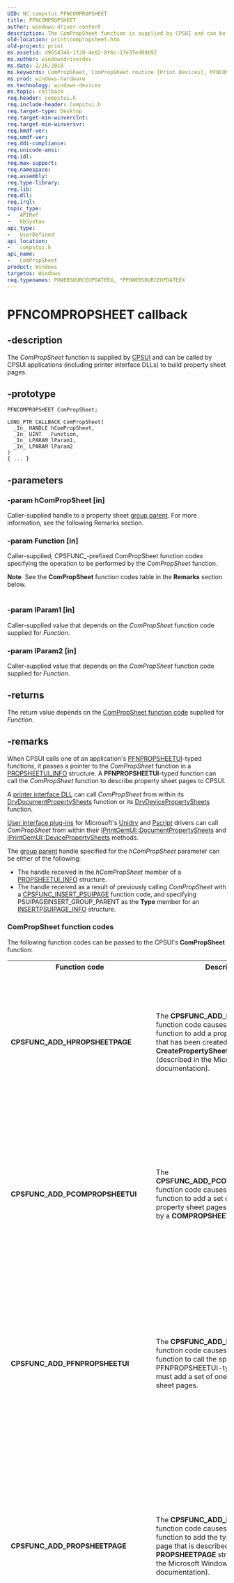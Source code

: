 ```yaml
---
UID: NC:compstui.PFNCOMPROPSHEET
title: PFNCOMPROPSHEET
author: windows-driver-content
description: The ComPropSheet function is supplied by CPSUI and can be called by CPSUI applications (including printer interface DLLs) to build property sheet pages.
old-location: print\compropsheet.htm
old-project: print
ms.assetid: d9654346-1f28-4e02-8f6c-17e37ed09b92
ms.author: windowsdriverdev
ms.date: 2/26/2018
ms.keywords: ComPropSheet, ComPropSheet routine [Print Devices], PFNCOMPROPSHEET, compstui/ComPropSheet, cpsuifnc_2586427b-a3ae-4c2e-b081-06d58ec310c3.xml, print.compropsheet
ms.prod: windows-hardware
ms.technology: windows-devices
ms.topic: callback
req.header: compstui.h
req.include-header: Compstui.h
req.target-type: Desktop
req.target-min-winverclnt: 
req.target-min-winversvr: 
req.kmdf-ver: 
req.umdf-ver: 
req.ddi-compliance: 
req.unicode-ansi: 
req.idl: 
req.max-support: 
req.namespace: 
req.assembly: 
req.type-library: 
req.lib: 
req.dll: 
req.irql: 
topic_type:
-	APIRef
-	kbSyntax
api_type:
-	UserDefined
api_location:
-	compstui.h
api_name:
-	ComPropSheet
product: Windows
targetos: Windows
req.typenames: POWERSOURCEUPDATEEX, *PPOWERSOURCEUPDATEEX
---
```


# PFNCOMPROPSHEET callback


## -description


The <i>ComPropSheet</i> function is supplied by <a href="https://msdn.microsoft.com/7af3435a-19e0-40a1-9f94-319d9d323856">CPSUI</a> and can be called by CPSUI applications (including printer interface DLLs) to build property sheet pages.


## -prototype


````
PFNCOMPROPSHEET ComPropSheet;

LONG_PTR CALLBACK ComPropSheet(
  _In_ HANDLE hComPropSheet,
  _In_ UINT   Function,
  _In_ LPARAM lParam1,
  _In_ LPARAM lParam2
)
{ ... }
````


## -parameters




### -param hComPropSheet [in]

Caller-supplied handle to a property sheet <a href="https://msdn.microsoft.com/b4c40c15-df16-4af0-81c8-9e70d26ba598">group parent</a>. For more information, see the following Remarks section.


### -param Function [in]

Caller-supplied, CPSFUNC_-prefixed ComPropSheet function codes specifying the operation to be performed by the <i>ComPropSheet</i> function.

<div class="alert"><b>Note</b>  See the <b>ComPropSheet</b> function codes table in the <b>Remarks</b> section below.</div>
<div> </div>

### -param lParam1 [in]

Caller-supplied value that depends on the <i>ComPropSheet</i> function code supplied for <i>Function</i>.


### -param lParam2 [in]

Caller-supplied value that depends on the <i>ComPropSheet</i> function code supplied for <i>Function</i>.


## -returns



The return value depends on the <a href="https://msdn.microsoft.com/ae0755a2-49fc-4297-91dd-46beaa5349a5">ComPropSheet function code</a> supplied for <i>Function</i>.




## -remarks



When CPSUI calls one of an application's <a href="..\compstui\nc-compstui-pfnpropsheetui.md">PFNPROPSHEETUI</a>-typed functions, it passes a pointer to the <i>ComPropSheet</i> function in a <a href="..\compstui\ns-compstui-_propsheetui_info.md">PROPSHEETUI_INFO</a> structure. A <b>PFNPROPSHEETUI</b>-typed function can call the <i>ComPropSheet</i> function to describe property sheet pages to CPSUI.

A <a href="https://msdn.microsoft.com/2a8cf38f-8e27-4e08-9c0f-5d1a4cd854ac">printer interface DLL</a> can call <i>ComPropSheet</i> from within its <a href="..\winddiui\nf-winddiui-drvdocumentpropertysheets.md">DrvDocumentPropertySheets</a> function or its <a href="..\winddiui\nf-winddiui-drvdevicepropertysheets.md">DrvDevicePropertySheets</a> function.


<a href="https://msdn.microsoft.com/22ac2af6-37d8-4913-95af-9c3dc8576d40">User interface plug-ins</a> for Microsoft's <a href="https://msdn.microsoft.com/0a51fa2b-3d09-4a5f-9fff-40604877a414">Unidrv</a> and <a href="https://msdn.microsoft.com/139a10e9-203b-499b-9291-8537eae9189c">Pscript</a> drivers can call <i>ComPropSheet</i> from within their <a href="https://msdn.microsoft.com/library/windows/hardware/ff554173">IPrintOemUI::DocumentPropertySheets</a> and <a href="https://msdn.microsoft.com/library/windows/hardware/ff554165">IPrintOemUI::DevicePropertySheets</a> methods.

The <a href="https://msdn.microsoft.com/b4c40c15-df16-4af0-81c8-9e70d26ba598">group parent</a> handle specified for the <i>hComPropSheet</i> parameter can be either of the following:

<ul>
<li>
The handle received in the <i>hComPropSheet</i> member of a <a href="..\compstui\ns-compstui-_propsheetui_info.md">PROPSHEETUI_INFO</a> structure.

</li>
<li>
The handle received as a result of previously calling <i>ComPropSheet</i> with a <a href="https://msdn.microsoft.com/library/windows/hardware/ff546414">CPSFUNC_INSERT_PSUIPAGE</a> function code, and specifying PSUIPAGEINSERT_GROUP_PARENT as the <b>Type</b> member for an <a href="..\compstui\ns-compstui-_insertpsuipage_info.md">INSERTPSUIPAGE_INFO</a> structure.

</li>
</ul>
<h3><a id="ComPropSheet_function_codes"></a><a id="compropsheet_function_codes"></a><a id="COMPROPSHEET_FUNCTION_CODES"></a>ComPropSheet function codes</h3>
The following function codes can be passed to the CPSUI's <b>ComPropSheet</b> function:

<table>
<tr>
<th>Function code</th>
<th>Description</th>
<th>Parameters and Return Value</th>
</tr>
<tr>
<td><b>CPSFUNC_ADD_HPROPSHEETPAGE</b></td>
<td>
The <b>CPSFUNC_ADD_HPROPSHEETPAGE</b> function code causes the <b>ComPropSheet</b> function to add a property sheet page that has been created by calling the <b>CreatePropertySheetPage</b> function (described in the Microsoft Windows SDK documentation).

</td>
<td><b>Parameters</b><ul>
<li><i>hComPropSheet</i>: Group parent handle.  </li>
<li><i>Function</i>: Caller sets this function code parameter to <b>CPSFUNC_ADD_HPROPSHEETPAGE</b> when it calls <b>ComPropSheet</b> to add a property sheet page. </li>
<li><i>lParam1</i>: Handle to a property sheet page, obtained by calling the <b>CreatePropertySheetPage</b> function.</li>
<li><i>lParam2</i>: Not used, must be zero.</li>
</ul><b>Return Value</b>If the operation succeeds, <b>ComPropSheet</b> returns a CPSUI handle to the added page; otherwise, it returns NULL.



</td>
</tr>
<tr>
<td><b>CPSFUNC_ADD_PCOMPROPSHEETUI</b></td>
<td>
The <b>CPSFUNC_ADD_PCOMPROPSHEETUI</b> function code causes the <b>ComPropSheet</b> function to add a set of one or more property sheet pages that are described by a <b>COMPROPSHEETUI</b> structure.

</td>
<td><b>Parameters</b><ul>
<li><i>hComPropSheet</i>: Group parent handle.  </li>
<li><i>Function</i>: Caller sets this function code parameter to <b>CPSFUNC_ADD_PCOMPROPSHEETUI</b> when it calls <b>ComPropSheet</b> to add a set of one or more property sheet pages.</li>
<li><i>lParam1</i>: Pointer to a <b>COMPROPSHEETUI</b> structure.</li>
<li><i>lParam2</i>: Pointer to a 32-bit location to receive the number of pages added or, if a failure occurs, an ERR_CPSUI-prefixed error code.</li>
</ul><b>Return Value</b>If the operation succeeds, <b>ComPropSheet</b> returns a handle to the set of added pages; otherwise, the function returns NULL.

</td>
</tr>
<tr>
<td><b>CPSFUNC_ADD_PFNPROPSHEETUI</b></td>
<td>The <b>CPSFUNC_ADD_PFNPROPSHEETUI</b> function code causes the <b>ComPropSheet</b> function to call the specified PFNPROPSHEETUI-typed function, which must add a set of one or more property sheet pages. </td>
<td><b>Parameters</b><ul>
<li><i>hComPropSheet</i>: Group parent handle.  </li>
<li><i>Function</i>: Caller sets this function code parameter to <b>CPSFUNC_ADD_PFNPROPSHEETUI</b> when it calls <b>ComPropSheet</b>. <b>ComPropSheet</b> then calls the specified PFNPROPSHEETUI-typed function to add a set of one or more property sheet pages.</li>
<li><i>lParam1</i>: Pointer to a PFNPROPSHEETUI-typed function.</li>
<li><i>lParam2</i>: A 32-bit value that is passed to the PFNPROPSHEETUI-typed function for its lParam parameter.</li>
</ul><b>Return Value</b>If the operation succeeds, <b>ComPropSheet</b> returns a handle to the set of added pages; otherwise, the function returns NULL.

</td>
</tr>
<tr>
<td><b>CPSFUNC_ADD_PROPSHEETPAGE</b></td>
<td>The <b>CPSFUNC_ADD_PROPSHEETPAGE</b> function code causes the <b>ComPropSheet</b> function to add the type of property sheet page that is described by a <b>PROPSHEETPAGE</b> structure (described in the Microsoft Windows SDK documentation).</td>
<td><b>Parameters</b><ul>
<li><i>hComPropSheet</i>: Group parent handle.  </li>
<li><i>Function</i>: Caller sets this function code parameter to <b>CPSFUNC_ADD_PROPSHEETPAGE</b> when it calls <b>ComPropSheet</b> to add the type of property sheet page described by a <b>PROPSHEETPAGE</b> structure. The <b>ComPropSheet</b> function calls the <b>CreatePropertySheetPage</b> function (described in the Windows SDK documentation), and passes the <b>PROPSHEETPAGE</b> structure's address to create the page.</li>
<li><i>lParam1</i>: Pointer to a <b>PROPSHEETPAGE</b> structure.</li>
<li><i>lParam2</i>: Not used, must be zero.</li>
</ul><b>Return Value</b>If the operation succeeds, <b>ComPropSheet</b> returns a CPSUI handle to the added page; otherwise, it returns NULL.

</td>
</tr>
<tr>
<td><b>CPSFUNC_DELETE_HCOMPROPSHEET</b></td>
<td>The <b>CPSFUNC_DELETE_HCOMPROPSHEET</b> function code causes the <b>ComPropSheet</b> function to delete a set of property sheet pages that are specified by a CPSUI handle.</td>
<td><b>Parameters</b><ul>
<li><i>hComPropSheet</i>: Group parent handle.  </li>
<li><i>Function</i>: Caller sets this function code parameter to <b>CPSFUNC_DELETE_HCOMPROPSHEET</b> when it calls <b>ComPropSheet</b> to delete a set of property sheet pages. </li>
<li><i>lParam1</i>: CPSUI handle that refers to the set of pages to be deleted. This handle must previously have been obtained by a call to <b>ComPropSheet</b> with one of the following function codes:<dl>
<dd><b>CPSFUNC_ADD_HPROPSHEETPAGE</b></dd>
<dd><b>CPSFUNC_ADD_PCOMPROPSHEETUI</b></dd>
<dd><b>CPSFUNC_ADD_PFNPROPSHEETUI</b></dd>
<dd><b>CPSFUNC_ADD_PROPSHEETPAGE</b></dd>
<dd><b>CPSFUNC_INSERT_PSUIPAGE</b></dd>
</dl>
</li>
<li><i>lParam2</i>: Not used, must be zero.

</li>
</ul><b>Return Value</b>The <b>ComPropSheet</b> function returns the number of property sheet pages that were deleted.

</td>
</tr>
<tr>
<td><b>CPSFUNC_DO_APPLY_CPSUI</b></td>
<td>
The <b>CPSFUNC_DO_APPLY_CPSUI</b> function code causes the <b>ComPropSheet</b> function to simulate the delivery of a PSN_APPLY notification message.

CPSUI responds to the <b>CPSFUNC_DO_APPLY_CPSUI</b> function code by delivering the <b>CPSUICB_REASON_APPLYNOW</b> reason to an application's _CPSUICALLBACK-typed callback function.

</td>
<td><b>Parameters</b><ul>
<li><i>hComPropSheet</i>: Group parent handle.  </li>
<li><i>Function</i>: Caller sets this function code parameter to <b>CPSFUNC_DO_APPLY_CPSUI</b> when it calls <b>ComPropSheet</b> to simulate the delivery of a PSN_APPLY notification message. </li>
<li><i>lParam1</i>: CPSUI handle that points to a set of one or more property sheet pages. Typically, this handle has been previously specified as the lParam1 parameter to <b>ComPropSheet</b> using the <b>CPSFUNC_IGNORE_CPSUI_PSN_APPLY</b> function code.</li>
<li><i>lParam2</i>: This parameter is any combination of the following bit flags:<dl>
<dd>APPLYCPSUI_NO_NEWDEF - Set this flag if you do not want the current default values (used for the Undo operation) to be changed. Clear this flag if you want the current values for all options to become the defaults used for the Undo operation. </dd>
<dd>APPLYCPSUI_OK_CANCEL_BUTTON - Set this flag if the user selected the OK or Cancel button (or if you want to simulate this activity). Clear this flag if the user selected the Close or Apply Now button (or if you want to simulate this activity). If your code is set up to receive PSN_APPLY messages, the code should check the lParam member of the PSHNOTIFY structure. If the member is zero, this bit should be cleared. (The PSN_APPLY message and PSHNOTIFY structure are described in the Microsoft Windows SDK documentation.)</dd>
<dd></dd>
</dl>
</li>
</ul><b>Return Value</b>If the operation succeeds, the <b>ComPropSheet</b> function returns a nonzero value; otherwise it returns zero and the specified pages will become active.

If you use the <b>CPSFUNC_IGNORE_CPSUI_PSN_APPLY</b> function code to disable CPSUI's handling of the PSN_APPLY notification message, you must use the <b>CPSFUNC_DO_APPLY_CPSUI</b> function code to simulate delivery of the PSN_APPLY message. Otherwise, user changes to a property sheet page cannot be obtained.


</td>
</tr>
<tr>
<td><b>CPSFUNC_GET_HPSUIPAGES</b></td>
<td>
The <b>CPSFUNC_GET_HPSUIPAGES</b> function code causes the <b>ComPropSheet</b> function to return an array of CPSUI handles that point to property sheet pages. These handles identify the child pages associated with the specified group parent handle.

To use this function code, follow these steps:<ol>
<li>Call <b>ComPropSheet</b>, specifying the <b>CPSFUNC_GET_PAGECOUNT</b> function code, to obtain the number of child pages associated with the specified group parent. </li>
<li>Allocate enough local memory to contain a HANDLE structure for each page. </li>
<li>Call <b>ComPropSheet</b> again, specifying the <b>CPSFUNC_GET_HPSUIPAGES</b> function code and the address of the locally allocated memory, to obtain an array of HANDLE structures. </li>
</ol>


</td>
<td><b>Parameters</b><ul>
<li><i>hComPropSheet</i>: Group parent handle.  </li>
<li><i>Function</i>: Caller sets this function code parameter to <b>CPSFUNC_GET_HPSUIPAGES</b> when it calls <b>ComPropSheet</b> to retireve an array of CPSUI handles. </li>
<li><i>lParam1</i>: Pointer to an array of HANDLE structures.

</li>
<li><i>lParam2</i>: Size of the HANDLE array pointed to by lParam1.</li>
</ul><b>Return Value</b>The <b>ComPropSheet</b> function returns the number of handles that CPSUI places into the HANDLE array.

</td>
</tr>
<tr>
<td><b>CPSFUNC_GET_PAGECOUNT</b></td>
<td>The <b>CPSFUNC_GET_PAGECOUNT</b> function code causes the <b>ComPropSheet</b> function to return the number of property sheet pages that are child pages of the specified group parent handle.</td>
<td><b>Parameters</b><ul>
<li><i>hComPropSheet</i>: Group parent handle.  </li>
<li><i>Function</i>: Caller sets this function code parameter to <b>CPSFUNC_GET_PAGECOUNT</b> when it calls <b>ComPropSheet</b> to return the child page count. </li>
<li><i>lParam1</i>: Not used, must be zero.</li>
<li><i>lParam2</i>: Not used, must be zero.</li>
</ul><b>Return Value</b>The <b>ComPropSheet</b> function returns the number of pages counted.

</td>
</tr>
<tr>
<td><b>CPSFUNC_GET_PFNPROPSHEETUI_ICON</b></td>
<td>
The <b>CPSFUNC_GET_PFNPROPSHEETUI_ICON</b> function code causes the <b>ComPropSheet</b> function to return a handle to the icon that is associated with a set of property sheet pages. The set of pages must have been previously created by a PFNPROPSHEETUI-typed function.

The <b>ComPropSheet</b> function calls the PFNPROPSHEETUI-typed function associated with the specified page handle, and passes a reason value of <b>PROPSHEETUI_REASON_GET_ICON</b>. The PFNPROPSHEETUI-typed function then calls <b>LoadImage</b> (described in the Windows SDK documentation) and provides the icon size specified bylParam2 to load an icon resource.

</td>
<td><b>Parameters</b><ul>
<li><i>hComPropSheet</i>: Group parent handle.  </li>
<li><i>Function</i>: Caller sets this function code parameter to <b>CPSFUNC_GET_PFNPROPSHEETUI_ICON</b> when it calls <b>ComPropSheet</b> to retrieve a handle to the icon that is associated with a set of property sheet pages. </li>
<li><i>lParam1</i>: CPSUI handle that refers to a set of property sheet pages. This handle must previously have been obtained by a call to <b>ComPropSheet</b> with the <b>CPSFUNC_ADD_PFNPROPSHEETUI</b> function code.</li>
<li><i>lParam2</i>: Specifies two WORD-sized values representing the icon's size, in pixels. The LOWORD value is the width, and the HIWORD value is the height. If these values are zero, the system metrics SM_CXICON and SM_CYICON are used. (See <b>GetSystemMetrics</b> in the Microsoft Windows SDK documentation.)</li>
</ul><b>Return Value</b>If the operation succeeds, the <b>ComPropSheet</b> function returns an icon handle; otherwise it returns NULL.

</td>
</tr>
<tr>
<td><b>CPSFUNC_IGNORE_CPSUI_PSN_APPLY</b></td>
<td>
The <b>CPSFUNC_IGNORE_CPSUI_PSN_APPLY</b> function code causes the <b>ComPropSheet</b> function to disable or reenable CPSUI's handling of the PSN_APPLY notification message (described in the Microsoft Windows SDK documentation).

The system sends the PSN_APPLY notification message to CPSUI when a user selects a property sheet's OK or Cancel button. CPSUI responds to this message by delivering the <b>CPSUICB_REASON_APPLYNOW</b> reason to an application's _CPSUICALLBACK-typed callback function.

If you disable CPSUI's handling of the PSN_APPLY notification message, you must use the <b>CPSFUNC_DO_APPLY_CPSUI</b> function code to simulate delivery of the PSN_APPLY message. Otherwise, user changes to a property sheet page cannot be obtained.

If the <b>CPSFUNC_IGNORE_CPSUI_PSN_APPLY</b> function code is not used, CPSUI's handling of the PSN_APPLY notification message is enabled by default.


</td>
<td><b>Parameters</b><ul>
<li><i>hComPropSheet</i>: Group parent handle.  </li>
<li><i>Function</i>: Caller sets this function code parameter to <b>CPSFUNC_IGNORE_CPSUI_PSN_APPLY</b> when it calls <b>ComPropSheet</b> to disable or reenable CPSUI's handling of the PSN_APPLY notification message. </li>
<li><i>lParam1</i>: CPSUI handle that refers to a set of one or more property sheet pages. This handle must have been previously obtained by a call to <b>ComPropSheet</b> with a function code of <b>CPSFUNC_ADD_PCOMPROPSHEETUI</b>, or with a function code of <b>CPSFUNC_INSERT_PSUIPAGE</b> and an insertion type of <b>PSUIPAGEINSERT_PROPSHEETPAGE</b>.</li>
<li><i>lParam2</i>: Any nonzero value disables CPSUI's delivery of the <b>CPSUICB_REASON_APPLYNOW</b> reason. A zero value reenables delivery of the <b>CPSUICB_REASON_APPLYNOW</b> reason.</li>
</ul><b>Return Value</b>If the operation succeeds, the <b>ComPropSheet</b> function returns a nonzero value; otherwise it returns zero.

</td>
</tr>
<tr>
<td><b>CPSFUNC_INSERT_PSUIPAGE</b></td>
<td>The <b>CPSFUNC_INSERT_PSUIPAGE</b> function code causes the <b>ComPropSheet</b> function to insert a set of property sheet pages at a specific position.</td>
<td><b>Parameters</b><ul>
<li><i>hComPropSheet</i>: Group parent handle.  </li>
<li><i>Function</i>: Caller sets this function code parameter to <b>CPSFUNC_INSERT_PSUIPAGE</b> when it calls <b>ComPropSheet</b> to insert a set of property sheet pages at a specific position. </li>
<li><i>lParam1</i>: Specifies a handle to a set of one or more property sheet pages. The new pages will be inserted before or after these pages, depending on the Mode member of the <b>INSERTPSUIPAGE_INFO</b> structure pointed to by lParam2. This handle must previously have been obtained by a call to <b>ComPropSheet</b> with one of the following function codes:<dl>
<dd><b>CPSFUNC_ADD_HPROPSHEETPAGE</b></dd>
<dd><b>CPSFUNC_ADD_PCOMPROPSHEETUI </b></dd>
<dd><b>CPSFUNC_ADD_PFNPROPSHEETUI</b></dd>
<dd><b>CPSFUNC_ADD_PROPSHEETPAGE</b></dd>
<dd><b>CPSFUNC_INSERT_PSUIPAGE</b></dd>
</dl>
</li>
<li><i>lParam2</i>: Pointer to an <b>INSERTPSUIPAGE_INFO</b> structure, describing where and how the new pages should be inserted.</li>
</ul><b>Return Value</b>If the operation succeeds, the <b>ComPropSheet</b> function returns a handle to the set of pages that were inserted; otherwise, the function returns NULL.

</td>
</tr>
<tr>
<td><b>CPSFUNC_LOAD_CPSUI_ICON</b></td>
<td>
The <b>CPSFUNC_LOAD_CPSUI_ICON</b> function code causes the <b>ComPropSheet</b> function to load a CPSUI-supplied icon resource.

CPSUI calls <b>LoadImage</b> (described in the Windows SDK documentation) to load the specified icon resource.

</td>
<td><b>Parameters</b><ul>
<li><i>hComPropSheet</i>: Group parent handle.  </li>
<li><i>Function</i>: Caller sets this function code parameter to <b>CPSFUNC_LOAD_CPSUI_ICON</b> when it calls <b>ComPropSheet</b> to load a CPSUI-supplied icon resource. </li>
<li><i>lParam1</i>: Resource identifier of the CPSUI-supplied icon to be loaded. This must be an IDI_CPSUI-prefixed identifier as defined in Compstui.h.</li>
<li><i>lParam2</i>: Specifies two WORD-sized values representing the icon's size, in pixels. The LOWORD value is the width, and the HIWORD value is the height. If these values are zero, the system metrics SM_CXICON and SM_CYICON are used. (See <b>GetSystemMetrics</b> in the Microsoft Windows SDK documentation.)</li>
</ul><b>Return Value</b>If the operation succeeds, the <b>ComPropSheet</b> function returns an icon handle; otherwise it returns NULL.

</td>
</tr>
<tr>
<td><b>CPSFUNC_LOAD_CPSUI_STRING</b></td>
<td>
The <b>CPSFUNC_LOAD_CPSUI_STRING</b> function code causes the <b>ComPropSheet</b> function to load a CPSUI-supplied string resource.

The <b>ComPropSheet</b> function calls <b>LoadString</b> (described in the Microsoft Windows SDK documentation) to load the specified string.

</td>
<td><b>Parameters</b><ul>
<li><i>hComPropSheet</i>: Group parent handle.  </li>
<li><i>Function</i>: Caller sets this function code parameter to <b>CPSFUNC_LOAD_CPSUI_STRING</b> when it calls ComPropSheet to load a CPSUI-supplied string resource.</li>
<li><i>lParam1</i>: An LPSTR-typed pointer to a caller-allocated buffer, into which the CPSUI-supplied string specified by HIWORD(<i>lParam2</i>) will be placed.</li>
<li><i>lParam2</i>: Contains the following two caller-supplied values:<dl>
<dd>LOWORD(<i>lParam2</i>). Size, in bytes, of the buffer pointed to by lParam1. </dd>
<dd>HIWORD(<i>lParam2</i>). Resource identifier of the CPSUI-supplied string to be loaded. This must be an IDS_CPSUI-prefixed identifier as defined in Compstui.h. </dd>
</dl>
</li>
</ul><b>Return Value</b>If the operation succeeds, the <b>ComPropSheet</b> function returns the length of the string. If an invalid resource identifier is specified, the function returns zero. If <i>lParam1</i> is NULL or LOWORD(<i>lParam2</i>) is zero, the function returns -1.

</td>
</tr>
<tr>
<td><b>CPSFUNC_QUERY_DATABLOCK</b></td>
<td>
The <b>CPSFUNC_QUERY_DATABLOCK</b> function code causes the <b>ComPropSheet</b> function to retrieve a caller-supplied data block that was previously stored using the <b>CPSFUNC_SET_DATABLOCK</b> function code.

Typically, this function code is used by a _CPSUICALLBACK-typed callback function (when the function's <b>CPSUICBPARAM</b> structure contains a Reason value of <b>CPSUICB_REASON_SETACTIVE</b>) to retrieve values associated with another page before the current page becomes inactive.

</td>
<td><b>Parameters</b><ul>
<li><i>hComPropSheet</i>: Group parent handle.  </li>
<li><i>Function</i>: Caller sets this function code parameter to <b>CPSFUNC_QUERY_DATABLOCK</b> when it calls ComPropSheet to retrieve a caller-supplied data block. </li>
<li><i>lParam1</i>: Pointer to a <b>CPSUIDATABLOCK</b> structure that identifies the size and location of a buffer to receive the requested data block.</li>
<li><i>lParam2</i>: DWORD-sized identifier value, used to identify the requested <b>CPSUIDATABLOCK</b> structure. This value must have been specified in a previous call to <b>ComPropSheet</b> using the <b>CPSFUNC_SET_DATABLOCK</b> function code.</li>
</ul><b>Return Value</b>If the operation succeeds, the <b>ComPropSheet</b> function returns a value that represents the size of the retrieved data block. If <i>lParam1</i> is NULL, or if the value of any member of the supplied <b>CPSUIDATABLOCK</b> structure is zero, <b>ComPropSheet</b> returns the size required to store the data block. If an error occurs, the function returns a value less than or equal to zero.

</td>
</tr>
<tr>
<td><b>CPSFUNC_SET_DATABLOCK</b></td>
<td>
The <b>CPSFUNC_SET_DATABLOCK</b> function code causes the <b>ComPropSheet</b> function to store a caller-supplied data block. You can use this function code to make the information about a property sheet page available to other pages.

Typically, this function code is used by a _CPSUICALLBACK-typed callback function (when the function's <b>CPSUICBPARAM</b> structure contains a Reason value of <b>CPSUICB_REASON_KILLACTIVE</b>) to save values associated with a page before it becomes inactive.

</td>
<td><b>Parameters</b><ul>
<li><i>hComPropSheet</i>: Group parent handle.  </li>
<li><i>Function</i>: Caller sets this function code parameter to <b>CPSFUNC_SET_DATABLOCK</b> when it calls <b>ComPropSheet</b> to store a caller-supplied data block. </li>
<li><i>lParam1</i>: Pointer to a <b>CPSUIDATABLOCK</b> structure that describes the data block to be stored.</li>
<li><i>lParam2</i>: Caller-defined DWORD-sized identifier value. It is used to identify the supplied <b>CPSUIDATABLOCK</b> structure in subsequent calls to <b>ComPropSheet</b> using the <b>CPSFUNC_QUERY_DATABLOCK</b> function code.</li>
</ul><b>Return Value</b>If the operation is successful, the <b>ComPropSheet</b> function returns a value representing the number of bytes that were stored; otherwise it returns a value less than or equal to zero.

</td>
</tr>
<tr>
<td><b>CPSFUNC_SET_DMPUB_HIDEBITS</b></td>
<td>
The <b>CPSFUNC_SET_DMPUB_HIDEBITS</b> function code causes the <b>ComPropSheet</b> function to "hide" a specified set of document property options, so that they are not displayed.

You can use the <b>CPSFUNC_SET_DMPUB_HIDEBITS</b> function code if you want to define OPTITEM structures for one or more document property sheet options, but you do not want the options to be user-modifiable. The property sheet page must be defined using the <b>COMPROPSHEETUI</b> structure, and the structure's pDlgPage member must be <b>CPSUI_PDLGPAGE_DOCPROP</b> or <b>CPSUI_PDLGPAGE_ADVDOCPROP</b>.

If you use the <b>CPSFUNC_SET_DMPUB_HIDEBITS</b> function code, it must be specified to <b>ComPropSheet</b> before the <b>CPSFUNC_ADD_PCOMPROPSHEETUI</b> or <b>CPSFUNC_INSERT_PSUIPAGE</b> function code is used to create the page.


</td>
<td><b>Parameters</b><ul>
<li><i>hComPropSheet</i>: Group parent handle.  </li>
<li><i>Function</i>: Caller sets this function code parameter to <b>CPSFUNC_SET_DMPUB_HIDEBITS</b> when it calls <b>ComPropSheet</b> to "hide" a specified set of document property options. </li>
<li><i>lParam1</i>: Pointer to a bit array that indicates the options to be hidden. This array must be created using the <b>MAKE_DMPUB_HIDEBIT</b>(DMPub) macro, where DMPub is the OR-combination of one or more DMPUB_-prefixed constants. The DMPUB_-prefixed constants are listed in the description of the <b>OPTITEM</b> structure. The macro and constants are defined in Compstui.h.

</li>
<li><i>lParam2</i>: Not used, must be zero.</li>
</ul><b>Return Value</b>If the operation is successful, the <b>ComPropSheet</b> function returns the value specified for <i>lParam1</i>; otherwise it returns zero.

</td>
</tr>
<tr>
<td><b>CPSFUNC_SET_FUSION_CONTEXT</b></td>
<td>
The <b>CPSFUNC_SET_FUSION_CONTEXT</b> sets a Fusion activation context for the specified page.

When a page is about to be created or inserted and it does not specify an activation context in its <b>PROPSHEETPAGE</b> structure (described in the Windows SDK documentation), it will be created in the parent's page activation context. If the parent's activation context is not set, then Compstui.dll looks up the parent's parent, continuing until the top level parent is reached or until it finds a parent with an activation context properly set. If none of the parents has an activation context set, then Compstui.dll will not specify an activation context in the <b>PROPSHEETPAGE</b> structure. This means that the page will be created in the activation context of the caller of the <b>PropertySheet</b> API (described in the Windows SDK documentation).

</td>
<td><b>Parameters</b><ul>
<li><i>hComPropSheet</i>: Group parent handle.  </li>
<li><i>Function</i>: Caller sets this function code parameter to <b>CPSFUNC_SET_FUSION_CONTEXT</b> when it calls <b>ComPropSheet</b> to set a Fusion activation context for the specified page. 

</li>
<li><i>lParam1</i>: Specifies the handle to the Fusion context. Compstui.dll duplicates the handle, attaching it to its internal structures, so that the caller is not obligated to retain the handle. Compstui.dll releases the passed-in context handle when the Compstui.dll handle is deleted.</li>
<li><i>lParam2</i>: Not used, must be zero.</li>
</ul><b>Return Value</b>If the operation is successful, the <b>ComPropSheet</b> function returns a value greater than zero. Otherwise, <b>ComPropSheet</b> returns a value that is less than or equal to zero. For information about the error, use <b>GetLastError</b>, which is described in the Microsoft Windows SDK documentation.

</td>
</tr>
<tr>
<td><b>CPSFUNC_SET_HSTARTPAGE</b></td>
<td>The <b>CPSFUNC_SET_HSTARTPAGE</b> function code causes the <b>ComPropSheet</b> function to mark a specified property sheet page to be the top page of the associated property sheet. If the property sheet is currently being displayed, the specified page becomes the active page.</td>
<td><b>Parameters</b><ul>
<li><i>hComPropSheet</i>: Group parent handle.  </li>
<li><i>Function</i>: Caller sets this function code parameter to <b>CPSFUNC_SET_HSTARTPAGE</b> when it calls <b>ComPropSheet</b> to mark a specified property sheet page to be the top page of the associated property sheet.</li>
<li><i>lParam1</i>: Caller-supplied CPSUI page handle, previously obtained by a call to <b>ComPropSheet</b> with one of the following function codes:

<dl>
<dd><b>CPSFUNC_ADD_HPROPSHEETPAGE</b></dd>
<dd><b>CPSFUNC_ADD_PCOMPROPSHEETUI </b></dd>
<dd><b>CPSFUNC_ADD_PFNPROPSHEETUI</b></dd>
<dd><b>CPSFUNC_ADD_PROPSHEETPAGE</b></dd>
<dd><b>CPSFUNC_INSERT_PSUIPAGE</b></dd>
</dl>If the handle represents a single page belonging to the group specified by <i>hComPropSheet</i>, CPSUI makes this page the top page.

If the handle represents a group parent handle (see <b>CPSFUNC_INSERT_PSUIPAGE</b>), then <i>lParam2</i> represents a zero-based index into the group's pages and the page represented by the index becomes the top page.
</li>
<li><i>lParam2</i>: If lParam1 represents a group parent handle, this caller-supplied value is a zero-based index into the group's pages.

If <i>lParam1</i> represents a single page belonging to the group specified by <i>hComPropSheet</i>, this parameter is not used.

If the handle specified by <i>lParam1</i> was obtained using the <b>CPSFUNC_ADD_PCOMPROPSHEETUI</b> function code, and if the <b>pDlgPage</b> member of the associated <b>COMPROPSHEETUI</b> structure was set to <b>CPSUI_PDLGPAGE_DOCPROP</b>, then one of the following values can be specified for <i>lParam2.</i><ul>
<li>SSP_STDPAGE1 - Make the Layout page the top page.</li>
<li>SSP_STDPAGE2 - Make the Paper/Quality page the top page. </li>
<li>SSP_TVPAGE - Make the Advanced page the top page. </li>
</ul>
</li>
</ul><b>Return Value</b>If the operation is successful, the <b>ComPropSheet</b> function returns the value specified for <i>lParam1</i>; otherwise it returns zero.

</td>
</tr>
<tr>
<td><b>CPSFUNC_SET_PSUIPAGE_ICON</b></td>
<td>
The <b>CPSFUNC_SET_PSUIPAGE_ICON</b> function code causes the <b>ComPropSheet</b> function to add, replace, or remove the icon assigned to the tab of a property sheet page.

If lParam2 contains an icon handle, and if the page specified by lParam1 is currently being displayed, CPSUI adds the icon to the specified page's tab. If an icon is already assigned to the page, the old icon is replaced with the new one. If lParam2 is zero, the current icon (if one exists) is removed.

For all icons specified with the <b>CPSFUNC_SET_PSUIPAGE_ICON</b> function code, CPSUI sets the image size to 16 by 16 pixels.

Icon handles should be obtained by calling <b>LoadImage</b>, which is described in the Microsoft Windows SDK documentation.


</td>
<td><b>Parameters</b><ul>
<li><i>hComPropSheet</i>: Group parent handle.  </li>
<li><i>Function</i>: Caller sets this function code parameter to <b>CPSFUNC_SET_PSUIPAGE_ICON</b> when it calls <b>ComPropSheet</b> to add, replace, or remove the icon assigned to the tab of a property sheet page.</li>
<li><i>lParam1</i>: Caller-supplied CPSUI page handle, previously obtained by a call to <b>ComPropSheet</b> with one of the following function codes:<dl>
<dd><b>CPSFUNC_ADD_HPROPSHEETPAGE</b></dd>
<dd><b>CPSFUNC_ADD_PROPSHEETPAGE</b></dd>
<dd><b>CPSFUNC_INSERT_PSUIPAGE</b> (with the Type member of the <b>INSERTPSUIPAGE_INFO</b> structure set to <b>PSUIPAGEINSERT_HPROPSHEETPAGE</b> or <b>PSUIPAGEINSERT_PROPSHEETPAGE</b>). </dd>
</dl>
</li>
<li><i>lParam2</i>: Caller-supplied icon handle. You can set this parameter to zero to remove the current icon.</li>
</ul><b>Return Value</b>If the operation is successful, the <b>ComPropSheet</b> function returns 1. If an error is encountered, or if the specified page is not currently being displayed, the function returns zero.

</td>
</tr>
<tr>
<td><b>CPSFUNC_SET_PSUIPAGE_TITLE</b></td>
<td>The <b>CPSFUNC_SET_PSUIPAGE_TITLE</b> function code causes the <b>ComPropSheet</b> function to set the tab title for a property sheet page.</td>
<td><b>Parameters</b><ul>
<li><i>hComPropSheet</i>: Group parent handle.  </li>
<li><i>Function</i>: Caller sets this function code parameter to <b>CPSFUNC_SET_PSUIPAGE_TITLE</b> when it calls <b>ComPropSheet</b> to set the tab title for a property sheet page.</li>
<li><i>lParam1</i>: Caller-supplied CPSUI page handle, previously obtained by a call to <b>ComPropSheet</b> with one of the following function codes:<dl>
<dd><b>CPSFUNC_ADD_HPROPSHEETPAGE</b></dd>
<dd><b>CPSFUNC_ADD_PROPSHEETPAGE</b></dd>
<dd><b>CPSFUNC_INSERT_PSUIPAGE</b> (with the Type member of the <b>INSERTPSUIPAGE_INFO</b> structure set to <b>PSUIPAGEINSERT_HPROPSHEETPAGE</b> or <b>PSUIPAGEINSERT_PROPSHEETPAGE</b>). </dd>
</dl>
</li>
<li><i>lParam2</i>: Caller-supplied pointer to a NULL-terminated string that specifies the new title.</li>
</ul><b>Return Value</b>If the operation is successful, the <b>ComPropSheet</b> function returns 1. If an error is encountered, or if the specified page is not currently being displayed, the function returns zero.

</td>
</tr>
<tr>
<td><b>CPSFUNC_SET_RESULT</b></td>
<td>
The <b>CPSFUNC_SET_RESULT</b> function code causes the <b>ComPropSheet</b> function to pass a specified result value to all PFNPROPSHEETUI-typed functions associated with a specified page and its parents.

For more information about how to set result values, see the description of the <b>SETRESULT_INFO</b> structure.

The following caution applies to Unidrv- or Pscript5-based IHV UI plug-in with custom UI property sheets, and for which user settings made in the property sheets should be persistent. When the plug-in calls the <b>ComPropSheet</b> function with the Function parameter set to <b>CPSFUNC_SET_RESULT</b>, the plug-in must set the lParam2 parameter to <b>CPSUI_OK</b>.

</td>
<td><b>Parameters</b><ul>
<li><i>hComPropSheet</i>: Group parent handle.  </li>
<li><i>Function</i>: Caller sets this function code parameter to <b>CPSFUNC_SET_RESULT</b> when it calls <b>ComPropSheet</b> to pass a specified result value to all PFNPROPSHEETUI-typed functions associated with a specified page and its parents. </li>
<li><i>lParam1</i>: Caller-supplied CPSUI handle to the page for which a result value is being passed. If lParam1 is NULL, the CPSUI uses the value specified by <i>hComPropSheet</i>.</li>
<li><i>lParam2</i>: Caller-supplied 32-bit DWORD result value.</li>
</ul><b>Return Value</b>If the operation is successful, the <b>ComPropSheet</b> function returns the number of PFNPROPSHEETUI-typed functions that were called. If the handle specified for <i>lParam1</i> is invalid, the function returns -1.

</td>
</tr>
</table>
 



